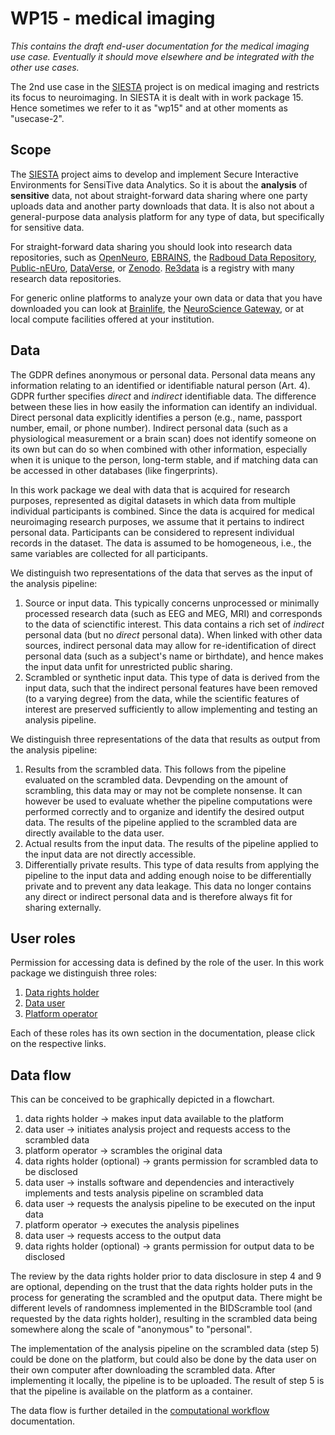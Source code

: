 # WP15 - medical imaging

_This contains the draft end-user documentation for the medical imaging use case. Eventually it should move elsewhere and be integrated with the other use cases._

The 2nd use case in the [SIESTA](https://eosc-siesta.eu)  project is on medical imaging and restricts its focus to neuroimaging. In SIESTA it is dealt with in work package 15. Hence sometimes we refer to it as "wp15" and at other moments as "usecase-2".

## Scope

The [SIESTA](https://eosc-siesta.eu) project aims to develop and implement Secure Interactive Environments for SensiTive data Analytics. So it is about the **analysis** of **sensitive** data, not about straight-forward data sharing where one party uploads data and another party downloads that data. It is also not about a general-purpose data analysis platform for any type of data, but specifically for sensitive data.

For straight-forward data sharing you should look into research data repositories, such as [OpenNeuro](https://openneuro.org), [EBRAINS](https://search.kg.ebrains.eu/?category=Dataset), the [Radboud Data Repository](https://data.ru.nl), [Public-nEUro](https://publicneuro.eu), [DataVerse](https://dataverse.org/installations), or [Zenodo](https://zenodo.org). [Re3data](https://www.re3data.org) is a registry with many research data repositories.

For generic online platforms to analyze your own data or data that you have downloaded you can look at [Brainlife](https://brainlife.io/about/), the [NeuroScience Gateway](https://nsgprod.sdsc.edu:8443/portal2/login!input.action), or at local compute facilities offered at your institution.

## Data

The GDPR defines anonymous or personal data. Personal data means any information relating to an identified or identifiable natural person (Art. 4). GDPR further specifies _direct_ and _indirect_ identifiable data. The difference between these lies in how easily the information can identify an individual. Direct personal data explicitly identifies a person (e.g., name, passport number, email, or phone number). Indirect personal data (such as a physiological measurement or a brain scan) does not identify someone on its own but can do so when combined with other information, especially when it is unique to the person, long-term stable, and if matching data can be accessed in other databases (like fingerprints).

In this work package we deal with data that is acquired for research purposes, represented as digital datasets in which data from multiple individual participants is combined. Since the data is acquired for medical neuroimaging research purposes, we assume that it pertains to indirect personal data. Participants can be considered to represent individual records in the dataset. The data is assumed to be homogeneous, i.e., the same variables are collected for all participants.

We distinguish two representations of the data that serves as the input of the analysis pipeline:

1. Source or input data. This typically concerns unprocessed or minimally processed research data (such as EEG and MEG, MRI) and corresponds to the data of scienctific interest. This data contains a rich set of _indirect_ personal data (but no _direct_ personal data). When linked with other data sources, indirect personal data may allow for re-identification of direct personal data (such as a subject's name or birthdate), and hence makes the input data unfit for unrestricted public sharing.
2. Scrambled or synthetic input data. This type of data is derived from the input data, such that the indirect personal features have been removed (to a varying degree) from the data, while the scientific features of interest are preserved sufficiently to allow implementing and testing an analysis pipeline.

We distinguish three representations of the data that results as output from the analysis pipeline:

1. Results from the scrambled data. This follows from the pipeline evaluated on the scrambled data. Devpending on the amount of scrambling, this data may or may not be complete nonsense. It can however be used to evaluate whether the pipeline computations were performed correctly and to organize and identify the desired output data. The results of the pipeline applied to the scrambled data are directly available to the data user.
2. Actual results from the input data. The results of the pipeline applied to the input data are not directly accessible.
3. Differentially private results. This type of data results from applying the pipeline to the input data and adding enough noise to be differentially private and to prevent any data leakage. This data no longer contains any direct or indirect personal data and is therefore always fit for sharing externally.

## User roles

Permission for accessing data is defined by the role of the user. In this work package we distinguish three roles:

1. [Data rights holder](data_rights_holder.md)
2. [Data user](data_user.md)
3. [Platform operator](platform_operator.md)

Each of these roles has its own section in the documentation, please click on the respective links.

## Data flow

This can be conceived to be graphically depicted in a flowchart.

1. data rights holder -> makes input data available to the platform
2. data user -> initiates analysis project and requests access to the scrambled data
3. platform operator -> scrambles the original data
4. data rights holder (optional) -> grants permission for scrambled data to be disclosed
5. data user -> installs software and dependencies and interactively implements and tests analysis pipeline on scrambled data
6. data user -> requests the analysis pipeline to be executed on the input data
7. platform operator -> executes the analysis pipelines
8. data user -> requests access to the output data
9. data rights holder (optional) -> grants permission for output data to be disclosed

The review by the data rights holder prior to data disclosure in step 4 and 9 are optional, depending on the trust that the data rights holder puts in the process for generating the scrambled and the oputput data. There might be different levels of randomness implemented in the BIDScramble tool (and requested by the data rights holder), resulting in the scrambled data being somewhere along the scale of "anonymous" to "personal".

The implementation of the analysis pipeline on the scrambled data (step 5) could be done on the platform, but could also be done by the data user on their own computer after downloading the scrambled data. After implementing it locally, the pipeline is to be uploaded. The result of step 5 is that the pipeline is available on the platform as a container.

The data flow is further detailed in the [computational workflow](workflow.md) documentation.
